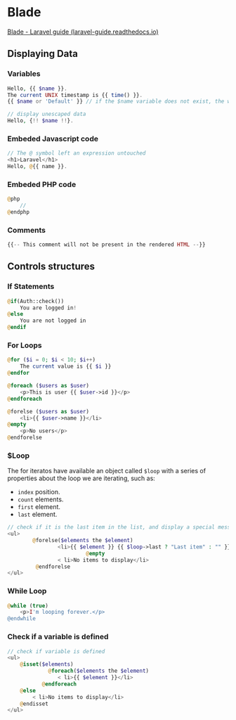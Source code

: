# Blade

[Blade - Laravel guide (laravel-guide.readthedocs.io)](https://laravel-guide.readthedocs.io/en/latest/blade/)

## Displaying Data

### Variables

```php
Hello, {{ $name }}.
The current UNIX timestamp is {{ time() }}.
{{ $name or 'Default' }} // if the $name variable does not exist, the word Default will be displayed.
```

```php
// display unescaped data
Hello, {!! $name !!}. 
```

### Embeded Javascript code

```php
// The @ symbol left an expression untouched
<h1>Laravel</h1>
Hello, @{{ name }}.
```

### Embeded PHP code

```php
@php
    //
@endphp
```

### Comments

```php
{{-- This comment will not be present in the rendered HTML --}}
```

## Controls structures

### If Statements

```php
@if(Auth::check())
	You are logged in!
@else
	You are not logged in
@endif

```

### For Loops

```php
@for ($i = 0; $i < 10; $i++)
    The current value is {{ $i }}
@endfor

@foreach ($users as $user)
    <p>This is user {{ $user->id }}</p>
@endforeach

@forelse ($users as $user)
    <li>{{ $user->name }}</li>
@empty
    <p>No users</p>
@endforelse
```

### $Loop

The for iteratos have available an object called `$loop` with a series of properties about the loop we are iterating, such as:

- `index` position.
- `count`  elements.
- `first` element.
- `last` element.

```php
// check if it is the last item in the list, and display a special message
<ul>
		@forelse($elements the $element)
				<li>{{ $element }} {{ $loop->last ? "Last item" : "" }}</li>
						 @empty
				< li>No items to display</li>
		 @endforelse
</ul>
```

### While Loop

```php
@while (true)
    <p>I'm looping forever.</p>
@endwhile
```

### Check if a variable is defined

```php
// check if variable is defined
<ul>
	@isset($elements)
		 	 @foreach($elements the $element)
			  	< li>{{ $element }}</li>
		   @endforeach
	@else
		< li>No items to display</li>
	@endisset
</ul>
```